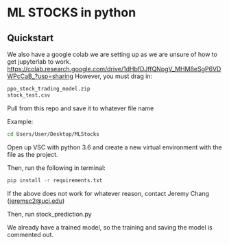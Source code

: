 # ML STOCKS in python

## Quickstart

We also have a google colab we are setting up as we are unsure of how to get jupyterlab to work.
https://colab.research.google.com/drive/1dHbfDJffQNpgV_MHM8eSgP6VDWPcCaB_?usp=sharing
However, you must drag in:

```bash
ppo_stock_trading_model.zip
stock_test.csv
```

Pull from this repo and save it to whatever file name

Example:
```bash
cd Users/User/Desktop/MLStocks
```

Open up VSC with python 3.6 and create a new virtual environment with the file as the project.

Then, run the following in terminal:

```bash
pip install -r requirements.txt
```
If the above does not work for whatever reason, contact Jeremy Chang (jeremsc2@uci.edu)

Then, run stock_prediction.py

We already have a trained model, so the training and saving the model is commented out.

